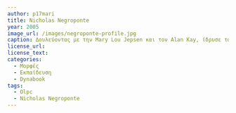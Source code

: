 ```yaml
---
author: p17mari
title: Nicholas Negroponte
year: 2005 
image_url: /images/negroponte-profile.jpg
caption: Δουλεύοντας με την Mary Lou Jepsen και τον Alan Kay, ίδρυσε ταυτόχρονα το One Laptop per Child, έναν υπολογιστή 100 δολαρίων, τον φορητό υπολογιστή χαμηλότερης κατανάλωσης που κατασκευάστηκε ποτέ.
license_url: 
license_text:
categories:
  - Μορφές
  - Εκπαίδευση
  - Dynabook
tags:
  - Οlpc
  - Nicholas Negroponte
---
```

